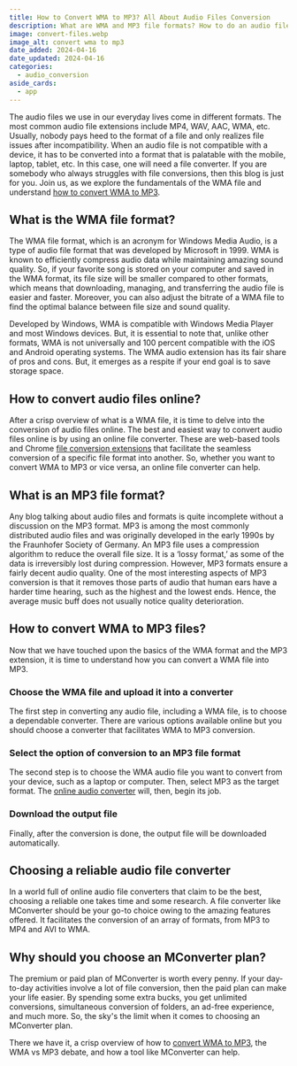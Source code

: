 ```yaml
---
title: How to Convert WMA to MP3? All About Audio Files Conversion
description: What are WMA and MP3 file formats? How to do an audio file conversion? Read more in this article!
image: convert-files.webp
image_alt: convert wma to mp3
date_added: 2024-04-16
date_updated: 2024-04-16
categories:
  - audio_conversion
aside_cards:
  - app
---
```


The audio files we use in our everyday lives come in different formats. The most common audio file extensions include MP4, WAV, AAC, WMA, etc. Usually, nobody pays heed to the format of a file and only realizes file issues after incompatibility. When an audio file is not compatible with a device, it has to be converted into a format that is palatable with the mobile, laptop, tablet, etc. In this case, one will need a file converter. If you are somebody who always struggles with file conversions, then this blog is just for you. Join us, as we explore the fundamentals of the WMA file and understand [how to convert WMA to MP3](https://mconverter.eu/convert/wma/).

## What is the WMA file format?

The WMA file format, which is an acronym for Windows Media Audio, is a type of audio file format that was developed by Microsoft in 1999. WMA is known to efficiently compress audio data while maintaining amazing sound quality. So, if your favorite song is stored on your computer and saved in the WMA format, its file size will be smaller compared to other formats, which means that downloading, managing, and transferring the audio file is easier and faster. Moreover, you can also adjust the bitrate of a WMA file to find the optimal balance between file size and sound quality.

Developed by Windows, WMA is compatible with Windows Media Player and most Windows devices. But, it is essential to note that, unlike other formats, WMA is not universally and 100 percent compatible with the iOS and Android operating systems. The WMA audio extension has its fair share of pros and cons. But, it emerges as a respite if your end goal is to save storage space. 

## How to convert audio files online?

After a crisp overview of what is a WMA file, it is time to delve into the conversion of audio files online. The best and easiest way to convert audio files online is by using an online file converter. These are web-based tools and Chrome [file conversion extensions](https://chromewebstore.google.com/detail/mconverter-file-converter/hpjdhhlocahjkhhmcdfbggiegokpljgf) that facilitate the seamless conversion of a specific file format into another. So, whether you want to convert WMA to MP3 or vice versa, an online file converter can help.

## What is an MP3 file format?

Any blog talking about audio files and formats is quite incomplete without a discussion on the MP3 format. MP3 is among the most commonly distributed audio files and was originally developed in the early 1990s by the Fraunhofer Society of Germany. An MP3 file uses a compression algorithm to reduce the overall file size. It is a ‘lossy format,’ as some of the data is irreversibly lost during compression. However, MP3 formats ensure a fairly decent audio quality. One of the most interesting aspects of MP3 conversion is that it removes those parts of audio that human ears have a harder time hearing, such as the highest and the lowest ends. Hence, the average music buff does not usually notice quality deterioration.

## How to convert WMA to MP3 files?

Now that we have touched upon the basics of the WMA format and the MP3 extension, it is time to understand how you can convert a WMA file into MP3.

### Choose the WMA file and upload it into a converter

The first step in converting any audio file, including a WMA file, is to choose a dependable converter. There are various options available online but you should choose a converter that facilitates WMA to MP3 conversion.

### Select the option of conversion to an MP3 file format

The second step is to choose the WMA audio file you want to convert from your device, such as a laptop or computer. Then, select MP3 as the target format. The [online audio converter](https://mconverter.eu/converter/audio/) will, then, begin its job.
### Download the output file

Finally, after the conversion is done, the output file will be downloaded automatically.

## Choosing a reliable audio file converter

In a world full of online audio file converters that claim to be the best, choosing a reliable one takes time and some research. A file converter like MConverter should be your go-to choice owing to the amazing features offered. It facilitates the conversion of an array of formats, from MP3 to MP4 and AVI to WMA.

## Why should you choose an MConverter plan?

The premium or paid plan of MConverter is worth every penny. If your day-to-day activities involve a lot of file conversion, then the paid plan can make your life easier. By spending some extra bucks, you get unlimited conversions, simultaneous conversion of folders, an ad-free experience, and much more. So, the sky's the limit when it comes to choosing an MConverter plan.

There we have it, a crisp overview of how to [convert WMA to MP3](https://mconverter.eu/convert/wma/mp3/), the WMA vs MP3 debate, and how a tool like MConverter can help.

